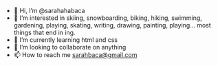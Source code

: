 - 👋 Hi, I’m @sarahahabaca
- 👀 I’m interested in skiing, snowboarding, biking, hiking, swimming, gardening, playing, skating, writing, drawing, painting, playing... most things that end in ing.
- 🌱 I’m currently learning html and css
- 💞️ I’m looking to collaborate on anything
- 📫 How to reach me sarahbaca@gmail.com

<!---
sarahahabaca/sarahahabaca is a ✨ special ✨ repository because its `README.md` (this file) appears on your GitHub profile.
You can click the Preview link to take a look at your changes.
--->
